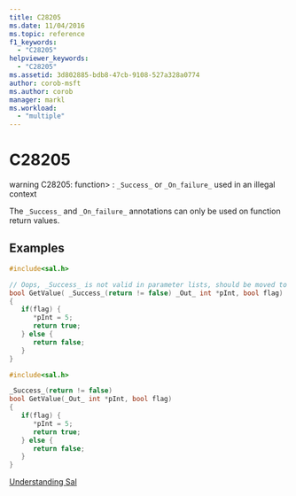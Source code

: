 ```yaml
---
title: C28205
ms.date: 11/04/2016
ms.topic: reference
f1_keywords:
  - "C28205"
helpviewer_keywords:
  - "C28205"
ms.assetid: 3d802885-bdb8-47cb-9108-527a328a0774
author: corob-msft
ms.author: corob
manager: markl
ms.workload:
  - "multiple"
---
```

# C28205
warning C28205: function> : `_Success_` or `_On_failure_` used in an illegal context

 The `_Success_` and `_On_failure_` annotations can only be used on function return values.

## Examples

```cpp
#include<sal.h>

// Oops, _Success_ is not valid in parameter lists, should be moved to return value.
bool GetValue( _Success_(return != false) _Out_ int *pInt, bool flag)
{
   if(flag) {
      *pInt = 5;
      return true;
   } else {
      return false;
   }
}
```

```cpp
#include<sal.h>

_Success_(return != false)
bool GetValue(_Out_ int *pInt, bool flag)
{
   if(flag) {
      *pInt = 5;
      return true;
   } else {
      return false;
   }
}
```

[Understanding Sal](understanding-sal.md)

